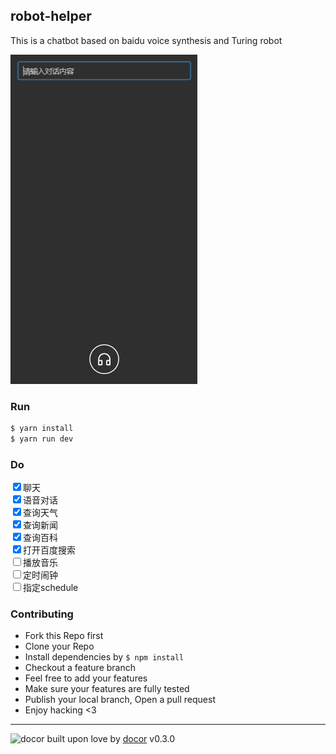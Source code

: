 ## robot-helper

This is a chatbot based on baidu voice synthesis and Turing robot

![robot-helper](https://raw.githubusercontent.com/Yangfan2016/PicBed/master/Blog/robot-helper.gif)

### Run

```bash
$ yarn install
$ yarn run dev
```

### Do

<input type="checkbox" checked />聊天  
<input type="checkbox" checked />语音对话    
<input type="checkbox" checked />查询天气  
<input type="checkbox" checked />查询新闻  
<input type="checkbox" checked />查询百科    
<input type="checkbox" checked />打开百度搜索  
<input type="checkbox" />播放音乐     
<input type="checkbox" />定时闹钟  
<input type="checkbox" />指定schedule          


### Contributing
- Fork this Repo first
- Clone your Repo
- Install dependencies by `$ npm install`
- Checkout a feature branch
- Feel free to add your features
- Make sure your features are fully tested
- Publish your local branch, Open a pull request
- Enjoy hacking <3

---
![docor]()
built upon love by [docor](https://github.com/turingou/docor.git) v0.3.0
